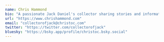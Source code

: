 ```yaml
---
name: Chris Hammond
bio: "A passionate Jack Daniel's collector sharing stories and information about his collection."
url: "https://www.chrishammond.com"
email: "collectorofjack@christoc.com"
twitter: "https://twitter.com/collectorofjack"
bluesky: "https://bsky.app/profile/christoc.bsky.social"
---
```

